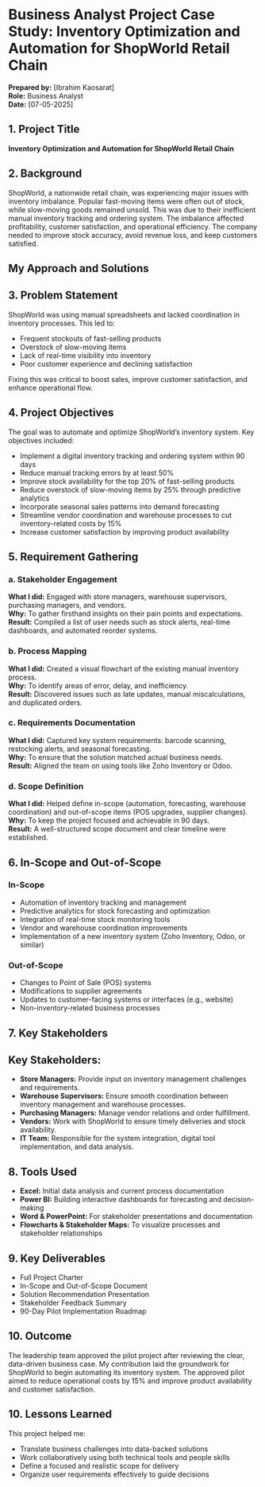#  **Business Analyst Project Case Study: Inventory Optimization and Automation for ShopWorld Retail Chain**

**Prepared by:** [Ibrahim Kaosarat]  
**Role:** Business Analyst  
**Date:** [07-05-2025]

## 1. Project Title  
**Inventory Optimization and Automation for ShopWorld Retail Chain**

## 2. Background  
ShopWorld, a nationwide retail chain, was experiencing major issues with inventory imbalance. Popular fast-moving items were often out of stock, while slow-moving goods remained unsold. This was due to their inefficient manual inventory tracking and ordering system. The imbalance affected profitability, customer satisfaction, and operational efficiency. The company needed to improve stock accuracy, avoid revenue loss, and keep customers satisfied.

##  My Approach and Solutions

## 3. Problem Statement  
ShopWorld was using manual spreadsheets and lacked coordination in inventory processes. This led to:
- Frequent stockouts of fast-selling products
- Overstock of slow-moving items
- Lack of real-time visibility into inventory
- Poor customer experience and declining satisfaction

Fixing this was critical to boost sales, improve customer satisfaction, and enhance operational flow.

## 4. Project Objectives  
The goal was to automate and optimize ShopWorld’s inventory system. Key objectives included:
- Implement a digital inventory tracking and ordering system within 90 days
- Reduce manual tracking errors by at least 50%
- Improve stock availability for the top 20% of fast-selling products
- Reduce overstock of slow-moving items by 25% through predictive analytics
- Incorporate seasonal sales patterns into demand forecasting
- Streamline vendor coordination and warehouse processes to cut inventory-related costs by 15%
- Increase customer satisfaction by improving product availability

## 5. Requirement Gathering

### a. Stakeholder Engagement  
**What I did:** Engaged with store managers, warehouse supervisors, purchasing managers, and vendors.  
**Why:** To gather firsthand insights on their pain points and expectations.  
**Result:** Compiled a list of user needs such as stock alerts, real-time dashboards, and automated reorder systems.

### b. Process Mapping  
**What I did:** Created a visual flowchart of the existing manual inventory process.  
**Why:** To identify areas of error, delay, and inefficiency.  
**Result:** Discovered issues such as late updates, manual miscalculations, and duplicated orders.

### c. Requirements Documentation  
**What I did:** Captured key system requirements: barcode scanning, restocking alerts, and seasonal forecasting.  
**Why:** To ensure that the solution matched actual business needs.  
**Result:** Aligned the team on using tools like Zoho Inventory or Odoo.

### d. Scope Definition  
**What I did:** Helped define in-scope (automation, forecasting, warehouse coordination) and out-of-scope items (POS upgrades, supplier changes).  
**Why:** To keep the project focused and achievable in 90 days.  
**Result:** A well-structured scope document and clear timeline were established.

## 6. In-Scope and Out-of-Scope

### In-Scope  
- Automation of inventory tracking and management  
- Predictive analytics for stock forecasting and optimization  
- Integration of real-time stock monitoring tools  
- Vendor and warehouse coordination improvements  
- Implementation of a new inventory system (Zoho Inventory, Odoo, or similar)

### Out-of-Scope  
- Changes to Point of Sale (POS) systems  
- Modifications to supplier agreements  
- Updates to customer-facing systems or interfaces (e.g., website)  
- Non-inventory-related business processes  

## 7. Key Stakeholders
## Key Stakeholders:
- **Store Managers:** Provide input on inventory management challenges and requirements.
- **Warehouse Supervisors:** Ensure smooth coordination between inventory management and warehouse processes.
- **Purchasing Managers:** Manage vendor relations and order fulfillment.
- **Vendors:** Work with ShopWorld to ensure timely deliveries and stock availability.
- **IT Team:** Responsible for the system integration, digital tool implementation, and data analysis.

## 8. Tools Used  
- **Excel:** Initial data analysis and current process documentation  
- **Power BI:** Building interactive dashboards for forecasting and decision-making  
- **Word & PowerPoint:** For stakeholder presentations and documentation  
- **Flowcharts & Stakeholder Maps:** To visualize processes and stakeholder relationships  

## 9. Key Deliverables  
-  Full Project Charter  
-  In-Scope and Out-of-Scope Document  
-  Solution Recommendation Presentation  
-  Stakeholder Feedback Summary  
-  90-Day Pilot Implementation Roadmap  

## 10. Outcome  
The leadership team approved the pilot project after reviewing the clear, data-driven business case. My contribution laid the groundwork for ShopWorld to begin automating its inventory system. The approved pilot aimed to reduce operational costs by 15% and improve product availability and customer satisfaction.

## 10. Lessons Learned  
This project helped me:  
- Translate business challenges into data-backed solutions  
- Work collaboratively using both technical tools and people skills  
- Define a focused and realistic scope for delivery  
- Organize user requirements effectively to guide decisions


